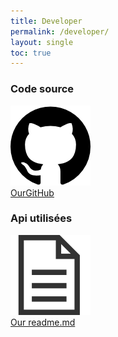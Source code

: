 ```yaml
---
title: Developer
permalink: /developer/
layout: single
toc: true
---
```


### Code source
<img src="../assets/images/logo-github.png" alt="GitHub Logo "><br>
<a href="https://github.com/InteraactionGroup/InterAACtionPlayer">OurGitHub</a>

### Api utilisées
<img src="../assets/images/file-text.png" alt="File logo"><br>
<a href="https://github.com/InteraactionGroup/InterAACtionPlayer/blob/master/README-FR.md">Our readme.md</a>
